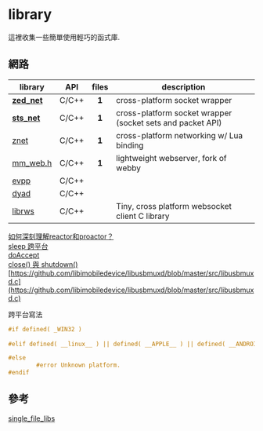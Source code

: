 # library
這裡收集一些簡單使用輕巧的函式庫.  

## 網路
| library                                                               | API |files| description
| --------------------------------------------------------------------- |:---:|:---:| -----------
|**[zed_net](https://github.com/Smilex/zed_net)**                       |C/C++|**1**| cross-platform socket wrapper
|**[sts_net](https://github.com/kieselsteini/sts)**                     |C/C++|**1**| cross-platform socket wrapper (socket sets and packet API)
|  [znet](https://github.com/starwing/znet)                             |C/C++|**1**| cross-platform networking w/ Lua binding
|  [mm_web.h](https://github.com/vurtun/mmx)                            |C/C++|**1**| lightweight webserver, fork of webby
|  [evpp](https://github.com/Qihoo360/evpp)                             |C/C++|     |
|  [dyad](https://github.com/rxi/dyad)                                  |C/C++|     |
|  [librws](https://github.com/OlehKulykov/librws)                      |C/C++|     | Tiny, cross platform websocket client C library

[如何深刻理解reactor和proactor？](https://www.zhihu.com/question/26943938)  
[sleep 跨平台](https://github.com/vurtun/mmx/blob/f0ef47edc2077bc498880f7d3032c37e68f79219/tests/web_test.c#L52)  
[doAccept](https://github.com/starwing/znet/blob/2e0efcb2e937cec098d5366d95fd01b8a1b01324/znet.hpp#L93)  
[close() 與 shutdown()](http://beej-zhtw.netdpi.net/05-system-call-or-bust/5-9-close-and-shutdown)  
[https://github.com/libimobiledevice/libusbmuxd/blob/master/src/libusbmuxd.c](https://github.com/libimobiledevice/libusbmuxd/blob/master/src/libusbmuxd.c)  

跨平台寫法
```c
#if defined( _WIN32 )
    
#elif defined( __linux__ ) || defined( __APPLE__ ) || defined( __ANDROID__ )

#else 
        #error Unknown platform.
#endif
```

## 參考
[single_file_libs](https://github.com/nothings/single_file_libs)  
